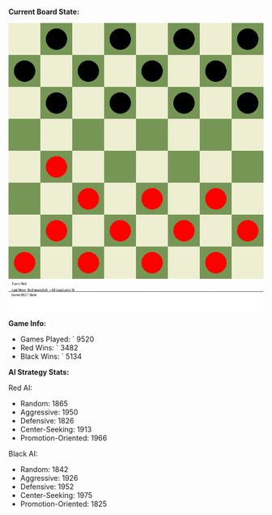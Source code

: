 
**Current Board State:**  
<!-- START_GIF -->
![Checkers Game](./checkers_game.gif)
<!-- END_GIF -->

**Game Info:**  
- Games Played: `<!-- GAMES_PLAYED --> 9520
- Red Wins: `<!-- RED_WINS --> 3482
- Black Wins: `<!-- BLACK_WINS --> 5134

<!-- AI_STATS -->
**AI Strategy Stats:**

Red AI:
- Random: 1865
- Aggressive: 1950
- Defensive: 1826
- Center-Seeking: 1913
- Promotion-Oriented: 1966

Black AI:
- Random: 1842
- Aggressive: 1926
- Defensive: 1952
- Center-Seeking: 1975
- Promotion-Oriented: 1825
